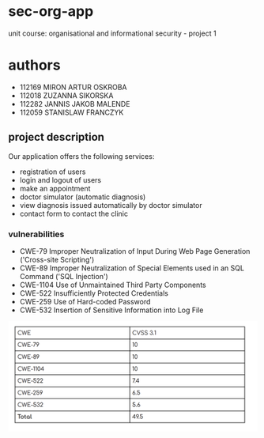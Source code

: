 # sec-org-app
unit course: organisational and informational security - project 1

# authors
 - 112169 MIRON ARTUR OSKROBA
 - 112018 ZUZANNA SIKORSKA
 - 112282 JANNIS JAKOB MALENDE
 - 112059 STANISLAW FRANCZYK

## project description
Our application offers the following services:
- registration of users
- login and logout of users
- make an appointment
- doctor simulator (automatic diagnosis)
- view diagnosis issued automatically by doctor simulator
- contact form to contact the clinic

### vulnerabilities
 - CWE-79 Improper Neutralization of Input During Web Page Generation ('Cross-site Scripting')
 - CWE-89 Improper Neutralization of Special Elements used in an SQL Command ('SQL Injection')
 - CWE-1104 Use of Unmaintained Third Party Components
 - CWE-522 Insufficiently Protected Credentials
 - CWE-259 Use of Hard-coded Password
 - CWE-532 Insertion of Sensitive Information into Log File
 
 ![Alt text](/readme-photos/vulnerabilities-summary.png?raw=true "scores")

